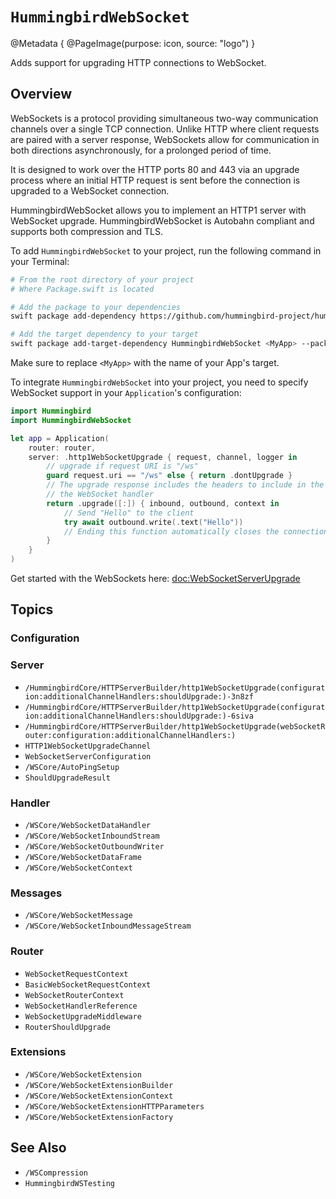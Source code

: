 # ``HummingbirdWebSocket``

@Metadata {
    @PageImage(purpose: icon, source: "logo")
}

Adds support for upgrading HTTP connections to WebSocket. 

## Overview

WebSockets is a protocol providing simultaneous two-way communication channels over a single TCP connection. Unlike HTTP where client requests are paired with a server response, WebSockets allow for communication in both directions asynchronously, for a prolonged period of time.

It is designed to work over the HTTP ports 80 and 443 via an upgrade process where an initial HTTP request is sent before the connection is upgraded to a WebSocket connection.

HummingbirdWebSocket allows you to implement an HTTP1 server with WebSocket upgrade. HummingbirdWebSocket is Autobahn compliant and supports both compression and TLS.

To add `HummingbirdWebSocket` to your project, run the following command in your Terminal:

```sh
# From the root directory of your project
# Where Package.swift is located

# Add the package to your dependencies
swift package add-dependency https://github.com/hummingbird-project/hummingbird-websocket.git --from 2.2.0

# Add the target dependency to your target
swift package add-target-dependency HummingbirdWebSocket <MyApp> --package hummingbird-websocket
```

Make sure to replace `<MyApp>` with the name of your App's target.

To integrate `HummingbirdWebSocket` into your project, you need to specify WebSocket support in your `Application`'s configuration:

```swift
import Hummingbird
import HummingbirdWebSocket

let app = Application(
    router: router,
    server: .http1WebSocketUpgrade { request, channel, logger in
        // upgrade if request URI is "/ws"
        guard request.uri == "/ws" else { return .dontUpgrade }
        // The upgrade response includes the headers to include in the response and 
        // the WebSocket handler
        return .upgrade([:]) { inbound, outbound, context in
            // Send "Hello" to the client
            try await outbound.write(.text("Hello"))
            // Ending this function automatically closes the connection
        }
    }
)
```

Get started with the WebSockets here: <doc:WebSocketServerUpgrade>

## Topics

### Configuration

### Server

- ``/HummingbirdCore/HTTPServerBuilder/http1WebSocketUpgrade(configuration:additionalChannelHandlers:shouldUpgrade:)-3n8zf``
- ``/HummingbirdCore/HTTPServerBuilder/http1WebSocketUpgrade(configuration:additionalChannelHandlers:shouldUpgrade:)-6siva``
- ``/HummingbirdCore/HTTPServerBuilder/http1WebSocketUpgrade(webSocketRouter:configuration:additionalChannelHandlers:)``
- ``HTTP1WebSocketUpgradeChannel``
- ``WebSocketServerConfiguration``
- ``/WSCore/AutoPingSetup``
- ``ShouldUpgradeResult``

### Handler

- ``/WSCore/WebSocketDataHandler``
- ``/WSCore/WebSocketInboundStream``
- ``/WSCore/WebSocketOutboundWriter``
- ``/WSCore/WebSocketDataFrame``
- ``/WSCore/WebSocketContext``

### Messages

- ``/WSCore/WebSocketMessage``
- ``/WSCore/WebSocketInboundMessageStream``

### Router

- ``WebSocketRequestContext``
- ``BasicWebSocketRequestContext``
- ``WebSocketRouterContext``
- ``WebSocketHandlerReference``
- ``WebSocketUpgradeMiddleware``
- ``RouterShouldUpgrade``

### Extensions

- ``/WSCore/WebSocketExtension``
- ``/WSCore/WebSocketExtensionBuilder``
- ``/WSCore/WebSocketExtensionContext``
- ``/WSCore/WebSocketExtensionHTTPParameters``
- ``/WSCore/WebSocketExtensionFactory``

## See Also

- ``/WSCompression``
- ``HummingbirdWSTesting``